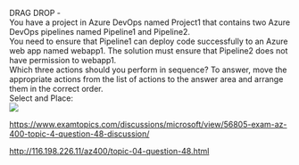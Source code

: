 DRAG DROP -<br/>You have a project in Azure DevOps named Project1 that contains two Azure DevOps pipelines named Pipeline1 and Pipeline2.<br/>You need to ensure that Pipeline1 can deploy code successfully to an Azure web app named webapp1. The solution must ensure that Pipeline2 does not have permission to webapp1.<br/>Which three actions should you perform in sequence? To answer, move the appropriate actions from the list of actions to the answer area and arrange them in the correct order.<br/>Select and Place:<br/><img src="https://www.examtopics.com/assets/media/exam-media/04257/0019400001.png" class="in-exam-image"/><br/><p><a href="https://www.examtopics.com/discussions/microsoft/view/56805-exam-az-400-topic-4-question-48-discussion/">https://www.examtopics.com/discussions/microsoft/view/56805-exam-az-400-topic-4-question-48-discussion/</a></p><p><a href="http://116.198.226.11/az400/topic-04-question-48.html">http://116.198.226.11/az400/topic-04-question-48.html</a></p><script src="https://giscus.app/client.js"                    data-repo="azsamples/az204"                    data-repo-id="R_kgDOMRXzDQ"                    data-category="General"                    data-category-id="DIC_kwDOMRXzDc4Cgi27"                    data-mapping="pathname"                    data-strict="0"                    data-reactions-enabled="0"                    data-emit-metadata="0"                    data-input-position="bottom"                    data-theme="preferred_color_scheme"                    data-lang="en"                    crossorigin="anonymous"                    async>                    </script>